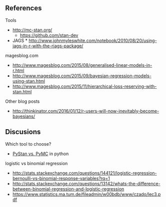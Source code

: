 ## References

Tools

* http://mc-stan.org/
    * https://github.com/stan-dev
* JAGS
      * http://www.johnmyleswhite.com/notebook/2010/08/20/using-jags-in-r-with-the-rjags-package/

magesblog.com

* http://www.magesblog.com/2015/08/generalised-linear-models-in-r.html
* http://www.magesblog.com/2015/09/bayesian-regression-models-using-stan.html
* http://www.magesblog.com/2015/11/hierarchical-loss-reserving-with-stan.html

Other blog posts

* http://thinkinator.com/2016/01/12/r-users-will-now-inevitably-become-bayesians/

## Discusions

Which tool to choose?

*  [PyStan vs. PyMC](http://andrewgelman.com/2015/10/15/whats-the-one-thing-you-have-to-know-about-pystan-and-pymc-click-here-to-find-out/) in python


logistic vs binomial regression

* http://stats.stackexchange.com/questions/144121/logistic-regression-bernoulli-vs-binomial-response-variables?rq=1
* http://stats.stackexchange.com/questions/13142/whats-the-difference-between-binomial-regression-and-logistic-regression
* https://www.statistics.ma.tum.de/fileadmin/w00bdb/www/czado/lec3.pdf
